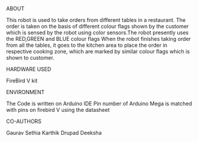 ABOUT

This robot is used to take orders from different tables in a restaurant. The order is taken on the basis of different colour flags shown by the customer which is sensed by the robot using color sensors.The robot presently uses the RED,GREEN and BLUE colour flags
When the robot finishes taking order from all the tables, it goes to the kitchen area to place the order in respective cooking zone, which are marked by similar colour flags which is shown to customer.

HARDWARE USED

FireBird V kit 

ENVIRONMENT

The Code is written on Arduino IDE
Pin number of Arduino Mega is matched with pins on firebird V using the datasheet

CO-AUTHORS

Gaurav Sethia
Karthik
Drupad
Deeksha
